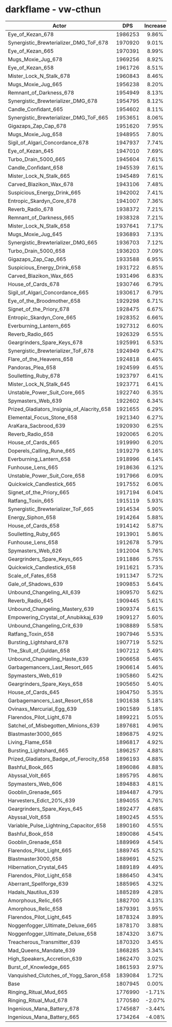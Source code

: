 # darkflame - vw-cthun
| Actor | DPS | Increase |
|---|:---:|:---:|
|Eye_of_Kezan_678|1986253|9.86%|
|Synergistic_Brewterializer_DMG_ToF_678|1970920|9.01%|
|Eye_of_Kezan_665|1970391|8.99%|
|Mugs_Moxie_Jug_678|1969256|8.92%|
|Eye_of_Kezan_658|1961726|8.51%|
|Mister_Lock_N_Stalk_678|1960843|8.46%|
|Mugs_Moxie_Jug_665|1956238|8.20%|
|Remnant_of_Darkness_678|1954949|8.13%|
|Synergistic_Brewterializer_DMG_678|1954795|8.12%|
|Candle_Confidant_665|1954602|8.11%|
|Synergistic_Brewterializer_DMG_ToF_665|1953651|8.06%|
|Gigazaps_Zap_Cap_678|1951620|7.95%|
|Mugs_Moxie_Jug_658|1948955|7.80%|
|Sigil_of_Algari_Concordance_678|1947937|7.74%|
|Eye_of_Kezan_645|1947010|7.69%|
|Turbo_Drain_5000_665|1945604|7.61%|
|Candle_Confidant_658|1945539|7.61%|
|Mister_Lock_N_Stalk_665|1945489|7.61%|
|Carved_Blazikon_Wax_678|1943106|7.48%|
|Suspicious_Energy_Drink_665|1942002|7.41%|
|Entropic_Skardyn_Core_678|1941007|7.36%|
|Reverb_Radio_678|1938372|7.21%|
|Remnant_of_Darkness_665|1938328|7.21%|
|Mister_Lock_N_Stalk_658|1937641|7.17%|
|Mugs_Moxie_Jug_645|1936893|7.13%|
|Synergistic_Brewterializer_DMG_665|1936703|7.12%|
|Turbo_Drain_5000_658|1936203|7.09%|
|Gigazaps_Zap_Cap_665|1933588|6.95%|
|Suspicious_Energy_Drink_658|1931722|6.85%|
|Carved_Blazikon_Wax_665|1931496|6.83%|
|House_of_Cards_678|1930746|6.79%|
|Sigil_of_Algari_Concordance_665|1930617|6.79%|
|Eye_of_the_Broodmother_658|1929298|6.71%|
|Signet_of_the_Priory_678|1928475|6.67%|
|Entropic_Skardyn_Core_665|1928352|6.66%|
|Everburning_Lantern_665|1927312|6.60%|
|Reverb_Radio_665|1926329|6.55%|
|Geargrinders_Spare_Keys_678|1925991|6.53%|
|Synergistic_Brewterializer_ToF_678|1924949|6.47%|
|Flare_of_the_Heavens_658|1924818|6.46%|
|Pandoras_Plea_658|1924599|6.45%|
|Soulletting_Ruby_678|1923797|6.41%|
|Mister_Lock_N_Stalk_645|1923771|6.41%|
|Unstable_Power_Suit_Core_665|1922740|6.35%|
|Spymasters_Web_639|1922602|6.34%|
|Prized_Gladiators_Insignia_of_Alacrity_658|1921655|6.29%|
|Elemental_Focus_Stone_658|1921340|6.27%|
|AraKara_Sacbrood_639|1920930|6.25%|
|Reverb_Radio_658|1920065|6.20%|
|House_of_Cards_665|1919990|6.20%|
|Doperels_Calling_Rune_665|1919279|6.16%|
|Everburning_Lantern_658|1918996|6.14%|
|Funhouse_Lens_665|1918636|6.12%|
|Unstable_Power_Suit_Core_658|1917966|6.09%|
|Quickwick_Candlestick_665|1917552|6.06%|
|Signet_of_the_Priory_665|1917194|6.04%|
|Ratfang_Toxin_665|1915119|5.93%|
|Synergistic_Brewterializer_ToF_665|1914534|5.90%|
|Energy_Siphon_658|1914264|5.88%|
|House_of_Cards_658|1914142|5.87%|
|Soulletting_Ruby_665|1913901|5.86%|
|Funhouse_Lens_658|1912678|5.79%|
|Spymasters_Web_626|1912004|5.76%|
|Geargrinders_Spare_Keys_665|1911886|5.75%|
|Quickwick_Candlestick_658|1911621|5.73%|
|Scale_of_Fates_658|1911347|5.72%|
|Gale_of_Shadows_639|1909853|5.64%|
|Unbound_Changeling_All_639|1909570|5.62%|
|Reverb_Radio_645|1909445|5.61%|
|Unbound_Changeling_Mastery_639|1909374|5.61%|
|Empowering_Crystal_of_Anubikkaj_639|1909127|5.60%|
|Unbound_Changeling_Crit_639|1908889|5.58%|
|Ratfang_Toxin_658|1907946|5.53%|
|Bursting_Lightshard_678|1907719|5.52%|
|The_Skull_of_Guldan_658|1907212|5.49%|
|Unbound_Changeling_Haste_639|1906658|5.46%|
|Garbagemancers_Last_Resort_665|1906614|5.46%|
|Spymasters_Web_619|1905860|5.42%|
|Geargrinders_Spare_Keys_658|1905650|5.40%|
|House_of_Cards_645|1904750|5.35%|
|Garbagemancers_Last_Resort_658|1901638|5.18%|
|Ovinaxs_Mercurial_Egg_639|1901589|5.18%|
|Flarendos_Pilot_Light_678|1899221|5.05%|
|Satchel_of_Misbegotten_Minions_639|1897681|4.96%|
|Blastmaster3000_665|1896875|4.92%|
|Living_Flame_658|1896817|4.92%|
|Bursting_Lightshard_665|1896257|4.88%|
|Prized_Gladiators_Badge_of_Ferocity_658|1896193|4.88%|
|Bashful_Book_665|1896086|4.88%|
|Abyssal_Volt_665|1895795|4.86%|
|Spymasters_Web_606|1894883|4.81%|
|Gooblin_Grenade_665|1894487|4.79%|
|Harvesters_Edict_20%_639|1894055|4.76%|
|Geargrinders_Spare_Keys_645|1892477|4.68%|
|Abyssal_Volt_658|1890245|4.55%|
|Variable_Pulse_Lightning_Capacitor_658|1890160|4.55%|
|Bashful_Book_658|1890086|4.54%|
|Gooblin_Grenade_658|1889969|4.54%|
|Flarendos_Pilot_Light_665|1889745|4.52%|
|Blastmaster3000_658|1889691|4.52%|
|Hibernation_Crystal_645|1889189|4.49%|
|Flarendos_Pilot_Light_658|1886450|4.34%|
|Aberrant_Spellforge_639|1885965|4.32%|
|Hadals_Nautilus_639|1885289|4.28%|
|Amorphous_Relic_665|1882700|4.13%|
|Amorphous_Relic_658|1879391|3.95%|
|Flarendos_Pilot_Light_645|1878324|3.89%|
|Noggenfogger_Ultimate_Deluxe_665|1878170|3.88%|
|Noggenfogger_Ultimate_Deluxe_658|1874320|3.67%|
|Treacherous_Transmitter_639|1870320|3.45%|
|Mad_Queens_Mandate_639|1868285|3.34%|
|High_Speakers_Accretion_639|1862470|3.02%|
|Burst_of_Knowledge_665|1861593|2.97%|
|Vanquished_Clutches_of_Yogg_Saron_658|1839084|1.72%|
|Base|1807945|0.00%|
|Ringing_Ritual_Mud_665|1776990|-1.71%|
|Ringing_Ritual_Mud_678|1770580|-2.07%|
|Ingenious_Mana_Battery_678|1745687|-3.44%|
|Ingenious_Mana_Battery_665|1734264|-4.08%|

